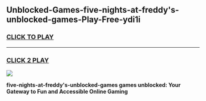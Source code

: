 
## Unblocked-Games-five-nights-at-freddy's-unblocked-games-Play-Free-ydi1i
<h3>
<a href="https://premium76.site?title=five-nights-at-freddy's-unblocked-games&ref=18A">CLICK TO PLAY</a></h3>
<hr>

<h3>
<a href="https://premium76.site?title=five-nights-at-freddy's-unblocked-games&ref=18A">CLICK 2 PLAY</a>
  
</h3>

<a href="https://premium76.site?title=five-nights-at-freddy's-unblocked-games&ref=18A"><img src="https://clearcache.store/games.png"></a>


**five-nights-at-freddy's-unblocked-games games unblocked: Your Gateway to Fun and Accessible Online Gaming**

